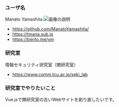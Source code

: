 ### ユーザ名
Manato Yamashita
<img src="https://discord.com/channels/885045258499543050/970693929144029195/1094717685134262333" alt="画像の説明" />
* https://github.com/ManatoYamashita/
* https://tmana.sub.jp
* https://bento.me/ym

### 研究室
情報セキュリティ研究室（関研究室）
* https://www.comm.tcu.ac.jp/seki_lab

### 研究室でやりたいこと
Vue.jsで関研究室の古いWebサイトを創り直したいです。